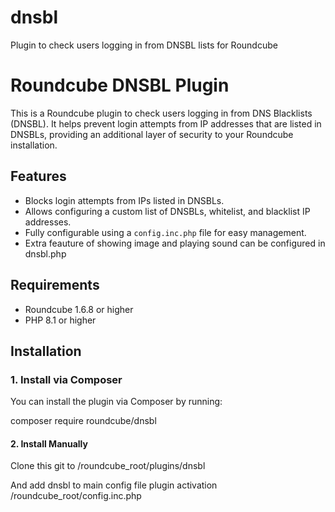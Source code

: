 # dnsbl
Plugin to check users logging in from DNSBL lists for Roundcube
# Roundcube DNSBL Plugin

This is a Roundcube plugin to check users logging in from DNS Blacklists (DNSBL). It helps prevent login attempts from IP addresses that are listed in DNSBLs, providing an additional layer of security to your Roundcube installation.

## Features
- Blocks login attempts from IPs listed in DNSBLs.
- Allows configuring a custom list of DNSBLs, whitelist, and blacklist IP addresses.
- Fully configurable using a `config.inc.php` file for easy management.
- Extra feauture of showing image and playing sound can be configured in dnsbl.php
## Requirements
- Roundcube 1.6.8 or higher
- PHP 8.1 or higher

## Installation

### 1. Install via Composer

You can install the plugin via Composer by running:

composer require roundcube/dnsbl

#### 2. Install Manually

Clone this git to /roundcube_root/plugins/dnsbl

And add dnsbl to main config file plugin activation /roundcube_root/config.inc.php

